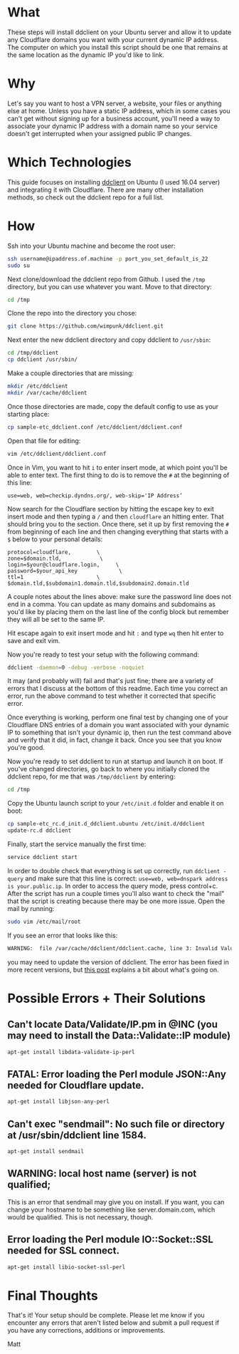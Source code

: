 What
======
These steps will install ddclient on your Ubuntu server and allow it to update any Cloudflare domains you want with your current dynamic IP address. The computer on which you install this script should be one that remains at the same location as the dynamic IP you'd like to link.

Why
======
Let's say you want to host a VPN server, a website, your files or anything else at home. Unless you have a static IP address, which in some cases you can't get without signing up for a business account, you'll need a way to associate your dynamic IP address with a domain name so your service doesn't get interrupted when your assigned public IP changes. 

Which Technologies
======
This guide focuses on installing [ddclient](https://github.com/wimpunk/ddclient) on Ubuntu (I used 16.04 server) and integrating it with Cloudflare. There are many other installation methods, so check out the ddclient repo for a full list.

How
======
Ssh into your Ubuntu machine and become the root user:
```bash
ssh username@ipaddress.of.machine -p port_you_set_default_is_22
sudo su
```
Next clone/download the ddclient repo from Github. I used the `/tmp` directory, but you can use whatever you want. Move to that directory:
```bash
cd /tmp
```
Clone the repo into the directory you chose:
```bash
git clone https://github.com/wimpunk/ddclient.git
```
Next enter the new ddclient directory and copy ddclient to `/usr/sbin`:
```bash
cd /tmp/ddclient
cp ddclient /usr/sbin/
```
Make a couple directories that are missing:
```bash
mkdir /etc/ddclient
mkdir /var/cache/ddclient
```
Once those directories are made, copy the default config to use as your starting place:
```bash
cp sample-etc_ddclient.conf /etc/ddclient/ddclient.conf
```
Open that file for editing:
```bash
vim /etc/ddclient/ddclient.conf
```
Once in Vim, you want to hit `i` to enter insert mode, at which point you'll be able to enter text. The first thing to do is to remove the `#` at the beginning of this line:
```
use=web, web=checkip.dyndns.org/, web-skip='IP Address’
```
Now search for the Cloudflare section by hitting the escape key to exit insert mode and then typing a `/` and then `cloudflare` an hitting enter. That should bring you to the section. Once there, set it up by first removing the `#` from beginning of each line and then changing everything that starts with a `$` below to your personal details:
```
protocol=cloudflare,        \
zone=$domain.tld,            \
login=$your@cloudflare.login,     \
password=$your_api_key             \
ttl=1                       \
$domain.tld,$subdomain1.domain.tld,$subdomain2.domain.tld
```
A couple notes about the lines above: make sure the password line does not end in a comma. You can update as many domains and subdomains as you'd like by placing them on the last line of the config block but remember they will all be set to the same IP.  

Hit escape again to exit insert mode and hit `:` and type `wq` then hit enter to save and exit vim.  

Now you're ready to test your setup with the following command:
```bash
ddclient -daemon=0 -debug -verbose -noquiet
``` 
It may (and probably will) fail and that's just fine; there are a variety of errors that I discuss at the bottom of this readme. Each time you correct an error, run the above command to test whether it corrected that specific error.  

Once everything is working, perform one final test by changing one of your Cloudflare DNS entries of a domain you want associated with your dynamic IP to something that isn't your dynamic ip, then run the test command above and verify that it did, in fact, change it back. Once you see that you know you're good.  
 
 Now you're ready to set ddclient to run at startup and launch it on boot. If you've changed directories, go back to where you initially cloned the ddclient repo, for me that was `/tmp/ddclient` by entering: 
 ```bash
 cd /tmp
 ```
 Copy the Ubuntu launch script to your `/etc/init.d` folder and enable it on boot:
 ```bash
 cp sample-etc_rc.d_init.d_ddclient.ubuntu /etc/init.d/ddclient
 update-rc.d ddclient
 ```
 Finally, start the service manually the first time:
 ```bash
 service ddclient start
 ```
 In order to double check that everything is set up correctly, run `ddclient -query` and make sure that this line is correct: `use=web, web=dnspark address is your.public.ip`. In order to access the query mode, press control+c. After the script has run a couple times you'll also want to check the "mail" that the script is creating because there may be one more issue. Open the mail by running:
 ```bash
 sudo vim /etc/mail/root
 ```
 If you see an error that looks like this:
 ```bash
 WARNING:  file /var/cache/ddclient/ddclient.cache, line 3: Invalid Value for keyword 'ip' = ''
 ```
 you may need to update the version of ddclient. The error has been fixed in more recent versions, but [this post](http://askubuntu.com/questions/64219/why-is-ddclient-giving-me-an-invalid-ip-error-when-trying-to-update-dynamic-dn) explains a bit about what's going on.
 
 
Possible Errors + Their Solutions
======
 
Can't locate Data/Validate/IP.pm in @INC (you may need to install the Data::Validate::IP module)
------
```bash
apt-get install libdata-validate-ip-perl
```  

FATAL: Error loading the Perl module JSON::Any needed for Cloudflare update.
------
```bash
apt-get install libjson-any-perl
```

Can't exec "sendmail": No such file or directory at /usr/sbin/ddclient line 1584.
------
```bash
apt-get install sendmail
```

WARNING: local host name (server) is not qualified;
------
This is an error that sendmail may give you on install. If you want, you can change your hostname to be something like server.domain.com, which would be qualified. This is not necessary, though.  

Error loading the Perl module IO::Socket::SSL needed for SSL connect.
------
```bash
apt-get install libio-socket-ssl-perl
```

Final Thoughts
======
That's it! Your setup should be complete. Please let me know if you encounter any errors that aren't listed below and submit a pull request if you have any corrections, additions or improvements.  

Matt